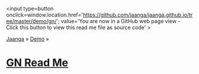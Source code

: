 ﻿<span style=display:none; >[You are now in a GitHub source code view - click this link to view Read Me file as a web page]( http://jaanga.github.io/demo/gn/index.html "View file as a web page." ) </span>
<input type=button onclick=window.location.href='https://github.com/jaanga/jaanga.github.io/tree/master/demo/gn/'; 
value='You are now in a GitHub web page view - Click this button to view this read me file as source code' >

[Jaanga]( http://jaanga.github.io ) » [Demo]( http://jaanga.github.io/demo/  ) »

[GN Read Me]( ./index.html )
===
